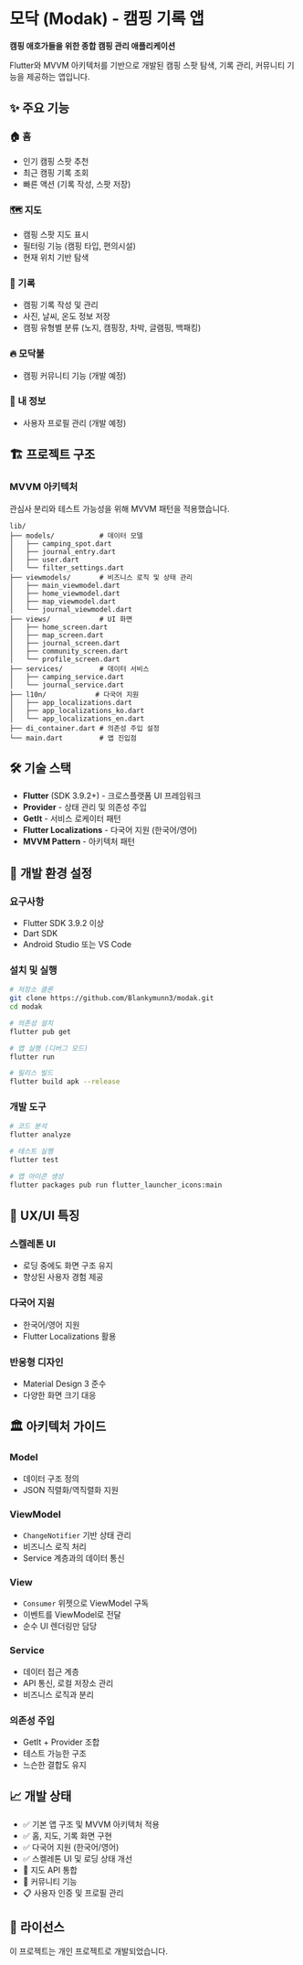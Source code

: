 # 모닥 (Modak) - 캠핑 기록 앱

**캠핑 애호가들을 위한 종합 캠핑 관리 애플리케이션**

Flutter와 MVVM 아키텍처를 기반으로 개발된 캠핑 스팟 탐색, 기록 관리, 커뮤니티 기능을 제공하는 앱입니다.

## ✨ 주요 기능

### 🏠 홈
- 인기 캠핑 스팟 추천
- 최근 캠핑 기록 조회
- 빠른 액션 (기록 작성, 스팟 저장)

### 🗺️ 지도
- 캠핑 스팟 지도 표시
- 필터링 기능 (캠핑 타입, 편의시설)
- 현재 위치 기반 탐색

### 📝 기록
- 캠핑 기록 작성 및 관리
- 사진, 날씨, 온도 정보 저장
- 캠핑 유형별 분류 (노지, 캠핑장, 차박, 글램핑, 백패킹)

### 🔥 모닥불
- 캠핑 커뮤니티 기능 (개발 예정)

### 👤 내 정보
- 사용자 프로필 관리 (개발 예정)

## 🏗️ 프로젝트 구조

### MVVM 아키텍처
관심사 분리와 테스트 가능성을 위해 MVVM 패턴을 적용했습니다.

```
lib/
├── models/           # 데이터 모델
│   ├── camping_spot.dart
│   ├── journal_entry.dart
│   ├── user.dart
│   └── filter_settings.dart
├── viewmodels/       # 비즈니스 로직 및 상태 관리
│   ├── main_viewmodel.dart
│   ├── home_viewmodel.dart
│   ├── map_viewmodel.dart
│   └── journal_viewmodel.dart
├── views/            # UI 화면
│   ├── home_screen.dart
│   ├── map_screen.dart
│   ├── journal_screen.dart
│   ├── community_screen.dart
│   └── profile_screen.dart
├── services/         # 데이터 서비스
│   ├── camping_service.dart
│   └── journal_service.dart
├── l10n/            # 다국어 지원
│   ├── app_localizations.dart
│   ├── app_localizations_ko.dart
│   └── app_localizations_en.dart
├── di_container.dart # 의존성 주입 설정
└── main.dart         # 앱 진입점
```

## 🛠️ 기술 스택

- **Flutter** (SDK 3.9.2+) - 크로스플랫폼 UI 프레임워크
- **Provider** - 상태 관리 및 의존성 주입
- **GetIt** - 서비스 로케이터 패턴
- **Flutter Localizations** - 다국어 지원 (한국어/영어)
- **MVVM Pattern** - 아키텍처 패턴

## 🚀 개발 환경 설정

### 요구사항
- Flutter SDK 3.9.2 이상
- Dart SDK
- Android Studio 또는 VS Code

### 설치 및 실행

```bash
# 저장소 클론
git clone https://github.com/Blankymunn3/modak.git
cd modak

# 의존성 설치
flutter pub get

# 앱 실행 (디버그 모드)
flutter run

# 릴리스 빌드
flutter build apk --release
```

### 개발 도구

```bash
# 코드 분석
flutter analyze

# 테스트 실행
flutter test

# 앱 아이콘 생성
flutter packages pub run flutter_launcher_icons:main
```

## 📱 UX/UI 특징

### 스켈레톤 UI
- 로딩 중에도 화면 구조 유지
- 향상된 사용자 경험 제공

### 다국어 지원
- 한국어/영어 지원
- Flutter Localizations 활용

### 반응형 디자인
- Material Design 3 준수
- 다양한 화면 크기 대응

## 🏛️ 아키텍처 가이드

### Model
- 데이터 구조 정의
- JSON 직렬화/역직렬화 지원

### ViewModel
- `ChangeNotifier` 기반 상태 관리
- 비즈니스 로직 처리
- Service 계층과의 데이터 통신

### View
- `Consumer` 위젯으로 ViewModel 구독
- 이벤트를 ViewModel로 전달
- 순수 UI 렌더링만 담당

### Service
- 데이터 접근 계층
- API 통신, 로컬 저장소 관리
- 비즈니스 로직과 분리

### 의존성 주입
- GetIt + Provider 조합
- 테스트 가능한 구조
- 느슨한 결합도 유지

## 📈 개발 상태

- ✅ 기본 앱 구조 및 MVVM 아키텍처 적용
- ✅ 홈, 지도, 기록 화면 구현
- ✅ 다국어 지원 (한국어/영어)
- ✅ 스켈레톤 UI 및 로딩 상태 개선
- 🚧 지도 API 통합
- 🚧 커뮤니티 기능
- 📋 사용자 인증 및 프로필 관리

## 📄 라이선스

이 프로젝트는 개인 프로젝트로 개발되었습니다.
